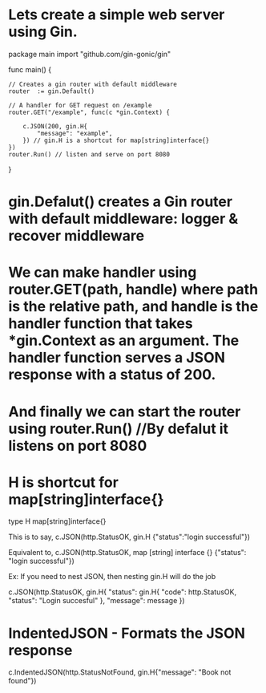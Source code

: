 # Lets create a simple web server using Gin.

package main
import "github.com/gin-gonic/gin"

func main() {

	// Creates a gin router with default middleware
	router  := gin.Default()

	// A handler for GET request on /example
	router.GET("/example", func(c *gin.Context) {
		
		c.JSON(200, gin.H{
			"message": "example",
		}) // gin.H is a shortcut for map[string]interface{}
	})
	router.Run() // listen and serve on port 8080
}

# gin.Defalut() creates a Gin router with default middleware: logger & recover middleware
# We can make handler using router.GET(path, handle) where path is the relative path, and handle is the handler function that takes *gin.Context as an argument. The handler function serves a JSON response with a status of 200.
# And finally we can start the router using router.Run() //By defalut it listens on port 8080


# H is shortcut for map[string]interface{}
type H map[string]interface{}

This is to say,
c.JSON(http.StatusOK, gin.H {"status":"login successful"})

Equivalent to,
c.JSON(http.StatusOK, map [string] interface {} {"status": "login successful"})

Ex: If you need to nest JSON, then nesting gin.H will do the job

c.JSON(http.StatusOK, gin.H{
    "status": gin.H{
        "code": http.StatusOK,
        "status": "Login succesful"
    },
    "message": message
})


# IndentedJSON - Formats the JSON response
c.IndentedJSON(http.StatusNotFound, gin.H{"message": "Book not found"})